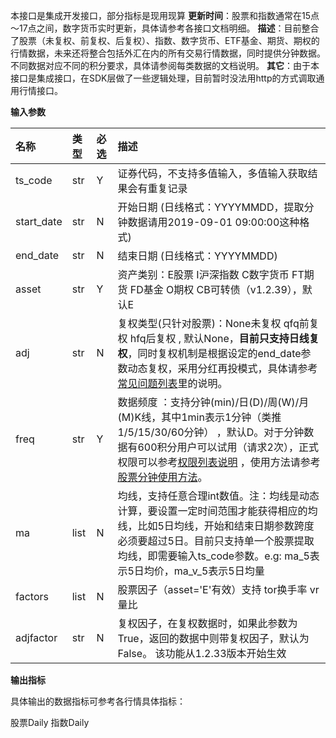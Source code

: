 本接口是集成开发接口，部分指标是现用现算
**更新时间**：股票和指数通常在15点～17点之间，数字货币实时更新，具体请参考各接口文档明细。
**描述**：目前整合了股票（未复权、前复权、后复权）、指数、数字货币、ETF基金、期货、期权的行情数据，未来还将整合包括外汇在内的所有交易行情数据，同时提供分钟数据。不同数据对应不同的积分要求，具体请参阅每类数据的文档说明。
**其它**：由于本接口是集成接口，在SDK层做了一些逻辑处理，目前暂时没法用http的方式调取通用行情接口。

**输入参数**

| 名称       | 类型 | 必选 | 描述                                                         |
| :--------- | :--- | :--- | :----------------------------------------------------------- |
| ts_code    | str  | Y    | 证券代码，不支持多值输入，多值输入获取结果会有重复记录       |
| start_date | str  | N    | 开始日期 (日线格式：YYYYMMDD，提取分钟数据请用2019-09-01 09:00:00这种格式) |
| end_date   | str  | N    | 结束日期 (日线格式：YYYYMMDD)                                |
| asset      | str  | Y    | 资产类别：E股票 I沪深指数 C数字货币 FT期货 FD基金 O期权 CB可转债（v1.2.39），默认E |
| adj        | str  | N    | 复权类型(只针对股票)：None未复权 qfq前复权 hfq后复权 , 默认None，**目前只支持日线复权**，同时复权机制是根据设定的end_date参数动态复权，采用分红再投模式，具体请参考[常见问题列表](https://tushare.pro/document/1?doc_id=122)里的说明。 |
| freq       | str  | Y    | 数据频度 ：支持分钟(min)/日(D)/周(W)/月(M)K线，其中1min表示1分钟（类推1/5/15/30/60分钟） ，默认D。对于分钟数据有600积分用户可以试用（请求2次），正式权限可以参考[权限列表说明](https://tushare.pro/document/1?doc_id=290) ，使用方法请参考[股票分钟使用方法](https://tushare.pro/document/1?doc_id=234)。 |
| ma         | list | N    | 均线，支持任意合理int数值。注：均线是动态计算，要设置一定时间范围才能获得相应的均线，比如5日均线，开始和结束日期参数跨度必须要超过5日。目前只支持单一个股票提取均线，即需要输入ts_code参数。e.g: ma_5表示5日均价，ma_v_5表示5日均量 |
| factors    | list | N    | 股票因子（asset='E'有效）支持 tor换手率 vr量比               |
| adjfactor  | str  | N    | 复权因子，在复权数据时，如果此参数为True，返回的数据中则带复权因子，默认为False。 该功能从1.2.33版本开始生效 |



**输出指标**

具体输出的数据指标可参考各行情具体指标：

股票Daily 指数Daily
